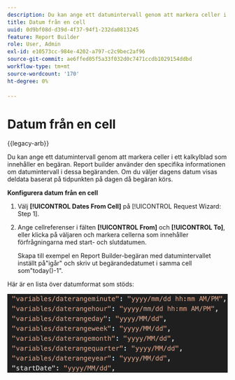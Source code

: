 ```yaml
---
description: Du kan ange ett datumintervall genom att markera celler i ett kalkylblad som innehåller en begäran. Report builder använder den specifika informationen om datumintervall i dessa begäranden. Om du väljer dagens datum visas deldata baserat på tidpunkten på dagen då begäran körs.
title: Datum från en cell
uuid: 0d9bf08d-d39d-4f37-94f1-232da0813245
feature: Report Builder
role: User, Admin
exl-id: e10573cc-984e-4202-a797-c2c9bec2af96
source-git-commit: ae6ffed05f5a33f032d0c7471ccdb1029154ddbd
workflow-type: tm+mt
source-wordcount: '170'
ht-degree: 0%

---
```


# Datum från en cell

{{legacy-arb}}

Du kan ange ett datumintervall genom att markera celler i ett kalkylblad som innehåller en begäran. Report builder använder den specifika informationen om datumintervall i dessa begäranden. Om du väljer dagens datum visas deldata baserat på tidpunkten på dagen då begäran körs.

**Konfigurera datum från en cell**

1. Välj **[!UICONTROL Dates From Cell]** på [!UICONTROL Request Wizard: Step 1].
1. Ange cellreferenser i fälten **[!UICONTROL From]** och **[!UICONTROL To]**, eller klicka på väljaren och markera cellerna som innehåller förfrågningarna med start- och slutdatumen.

   Skapa till exempel en Report Builder-begäran med datumintervallet inställt på&quot;igår&quot; och skriv ut begärandedatumet i samma cell som&quot;today()-1&quot;.

Här är en lista över datumformat som stöds:

![Skärmbild med datumformat som stöds.](assets/date-formats.png)

